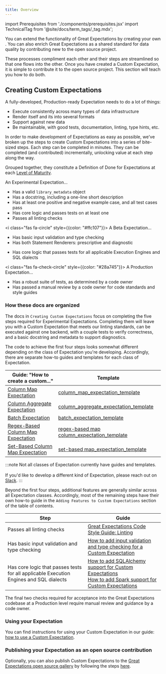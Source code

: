```yaml
---
title: Overview
---
```

import Prerequisites from './components/prerequisites.jsx'
import TechnicalTag from '@site/docs/term_tags/_tag.mdx';

You can extend the functionality of Great Expectations by creating your own <TechnicalTag tag="custom_expectation" text="Custom Expectations" />. You can also enrich Great Expectations as a shared standard for data quality by contributing new <TechnicalTag tag="expectation" text="Expectations" /> to the open source project.

These processes compliment each other and their steps are streamlined so that one flows into the other. Once you have created a Custom Expectation, it is simple to contribute it to the open source project. This section will teach you how to do both.

<Prerequisites>
</Prerequisites>

## Creating Custom Expectations

A fully-developed, Production-ready Expectation needs to do a lot of things:
* Execute consistently across many types of data infrastructure
* Render itself and its <TechnicalTag tag="validation_result" text="Validation Results" /> into several formats
* Support <TechnicalTag tag="profiling" text="Profiling" /> against new data
* Be maintainable, with good tests, documentation, linting, type hints, etc.

In order to make development of Expectations as easy as possible, we've broken up the steps to create Custom Expectations into a series of bite-sized steps. Each step can be completed in minutes. They can be completed (and contributed) incrementally, unlocking value at each step along the way.

Grouped together, they constitute a Definition of Done for Expectations at each [Level of Maturity](../../../contributing/contributing_maturity.md).

<link rel="stylesheet" href="https://cdnjs.cloudflare.com/ajax/libs/font-awesome/6.0.0-beta3/css/all.min.css" crossorigin="anonymous" referrerpolicy="no-referrer"/>
<i class="fas fa-circle" style={{color: "#dc3545"}}></i> An Experimental Expectation...

* Has a valid `library_metadata` object
* Has a docstring, including a one-line short description
* Has at least one positive and negative example case, and all test cases pass
* Has core logic and passes tests on at least one <TechnicalTag tag="execution_engine" text="Execution Engine" />
* Passes all linting checks

<i class="fas fa-circle" style={{color: "#ffc107"}}></i> A Beta Expectation...

* Has basic input validation and type checking
* Has both Statement Renderers: prescriptive and diagnostic
<!-- * Has default `Parameter Builders` and Domain hooks to support Profiling -->
* Has core logic that passes tests for all applicable Execution Engines and SQL dialects

<i class="fas fa-check-circle" style={{color: "#28a745"}}></i> A Production Expectation...

<!--  * Has all applicable Renderers, with fully typed and styled output -->
* Has a robust suite of tests, as determined by a code owner
* Has passed a manual review by a code owner for code standards and style guides

### How these docs are organized

The docs in `Creating Custom Expectations` focus on completing the five steps required for Experimental Expectations. 
Completing them will leave you with a Custom Expectation that meets our linting standards, can be executed against one backend, with a couple tests to verify correctness, and a basic docstring and metadata to support diagnostics. 

The code to achieve the first four steps looks somewhat different depending on the class of Expectation you're developing. Accordingly, there are separate how-to guides and templates for each class of Expectation.

| Guide: "How to create a custom..." |  Template |
|-----------------------------------------------------------------------------------------------------------|-------------------------------------------------------------------------------------------------------------------------------------------------------------------------|
| [Column Map Expectation](./how_to_create_custom_column_map_expectations.md)             | [column_map_expectation_template](https://github.com/great-expectations/great_expectations/blob/develop/examples/expectations/column_map_expectation_template.py)       |
| [Column Aggregate Expectation](./how_to_create_custom_column_aggregate_expectations.md) | [column_aggregate_expectation_template](https://github.com/great-expectations/great_expectations/blob/develop/examples/expectations/column_aggregate_expectation_template.py) |
| [Batch Expectation](./how_to_create_custom_batch_expectations.md) | [batch_expectation_template](https://github.com/great-expectations/great_expectations/blob/develop/examples/expectations/batch_expectation_template.py) |
| [Regex-Based Column Map Expectation](./how_to_create_custom_regex_based_column_map_expectations.md) | [regex-based map column_expectation_template](https://github.com/great-expectations/great_expectations/blob/develop/examples/expectations/regex_based_column_map_expectation_template.py) |
| [Set-Based Column Map Expectation](./how_to_create_custom_set_based_column_map_expectations.md) | [set-based map_expectation_template](https://github.com/great-expectations/great_expectations/blob/develop/examples/expectations/set_based_column_map_expectation_template.py) |


:::note 
Not all classes of Expectation currently have guides and templates. <br></br>
If you'd like to develop a different kind of Expectation, please reach out on [Slack](https://greatexpectations.io/slack).
:::

Beyond the first four steps, additional features are generally similar across all Expectation classes. Accordingly, most of the remaining steps have their own how-to guide in the `Adding Features to Custom Expectations` section of the table of contents.

| Step | Guide |
|------|-------|
| Passes all linting checks                                                                        | [Great Expectations Code Style Guide: Linting](../../../contributing/style_guides/code_style.md#linting) |
| Has basic input validation and type checking                                                     | [How to add input validation and type checking for a Custom Expectation](../features_custom_expectations/how_to_add_input_validation_for_an_expectation.md) |
| Has core logic that passes tests for all applicable Execution Engines and SQL dialects  | [How to add SQLAlchemy support for Custom Expectations](../features_custom_expectations/how_to_add_sqlalchemy_support_for_an_expectation.md)<br/> [How to add Spark support for Custom Expectations](../features_custom_expectations/how_to_add_spark_support_for_an_expectation.md)|

The final two checks required for acceptance into the Great Expectations codebase at a Production level require manual review and guidance by a code owner.

### Using your Expectation

You can find instructions for using your Custom Expectation in our guide: [how to use a Custom Expectation](./how_to_use_custom_expectations.md).

### Publishing your Expectation as an open source contribution

Optionally, you can also publish Custom Expectations to the [Great Expectations open source gallery](https://greatexpectations.io/expectations) by following the steps [here](/CONTRIBUTING_EXPECTATIONS).
